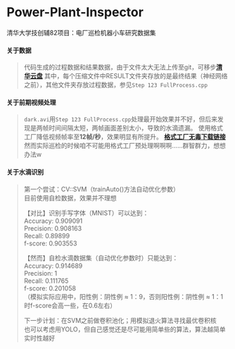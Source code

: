 # Power-Plant-Inspector
清华大学技创辅82项目：电厂巡检机器小车研究数据集

#### 关于数据

> 代码生成的过程数据和结果数据，由于文件太大无法上传至git，可移步[**清华云盘**](https://cloud.tsinghua.edu.cn/#group/4445/lib/76d50336-c98e-49a0-a3df-7415cc6f3f19)
其中，每个压缩文件中RESULT文件夹存放的是最终结果（神经网络之前），其他文件夹存放过程数据，参见`Step 123 FullProcess.cpp`

#### 关于前期视频处理

> `dark.avi`用`Step 123 FullProcess.cpp`处理最开始效果并不好，但后来发现是两帧时间间隔太短，两帧画面差别太小，导致的水滴遗漏。
使用格式工厂降低视频帧率至**12帧/秒**，效果明显有所提升。
[**格式工厂无毒下载链接**](http://soft.onlinedown.net/soft/983615.htm)
然而实际巡检的时候咱不可能用格式工厂预处理啊啊啊……群智群力，想想办法w

#### 关于水滴识别
> 第一个尝试：CV::SVM（trainAuto()方法自动优化参数）  
目前使用自检数据，效果并不理想  
>  
>【对比】识别手写字体（MNIST）可以达到：  
Accuracy: 0.909091  
Precision: 0.908163  
Recall: 0.89899  
f-score: 0.903553  
>  
>【然而】自检水滴数据集（自动优化参数时）只能达到：  
Accuracy: 0.914689  
Precision: 1  
Recall: 0.111765  
f-score: 0.201058  
（模拟实际应用中，阳性例：阴性例 ≈ 1：9，否则阳性例：阴性例 ≈ 1：1时f-score会高一些，在0.6左右）  
>  
>下一步计划：在SVM之前做卷积池化；用模拟退火算法寻找最优卷积核  
也可以考虑用YOLO，但自己感觉还是尽可能用简单些的算法，算法越简单实时性越好  
